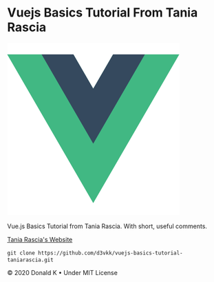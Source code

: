 # Vuejs Basics Tutorial From Tania Rascia

![Vuejs Logo](https://github.com/d3vkk/vuejs-basics-tutorial-taniarascia/blob/master/vuejs-logo.png)

Vue.js Basics Tutorial from Tania Rascia. With short, useful comments.

[Tania Rascia's Website](https://www.taniarascia.com/getting-started-with-vue/)

```
git clone https://github.com/d3vkk/vuejs-basics-tutorial-taniarascia.git
```

© 2020 Donald K • Under MIT License
